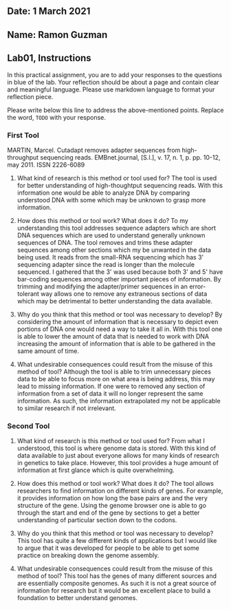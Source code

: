 ## Date: 1 March 2021

## Name: Ramon Guzman

## Lab01, Instructions

In this practical assignment, you are to add your responses to the questions in blue of the lab. Your reflection should be about a page and contain clear and meaningful language. Please use markdown language to format your reflection piece.

Please write below this line to address the above-mentioned points. Replace the word, `TODO` with your response.

### First Tool
MARTIN, Marcel. Cutadapt removes adapter sequences from high-throughput sequencing reads. EMBnet.journal, [S.l.], v. 17, n. 1, p. pp. 10-12, may 2011. ISSN 2226-6089

 1. What kind of research is this method or tool used for?
The tool is used for better understanding of high-thoughtput sequencing reads. With this information one would be able to analyze DNA by comparing understood DNA with some which may be unknown to grasp more information.  

 2. How does this method or tool work? What does it do?
To my understanding this tool addresses sequence adapters which are short DNA sequences which are used to understand generally unknown sequences of DNA. The tool removes and trims these adapter sequences among other sections which my be unwanted in the data being used. It reads from the small-RNA sequencing which has 3' sequencing adapter since the read is longer than the molecule sequenced. I gathered that the 3' was used because both 3' and 5' have bar-coding sequences among other important pieces of information. By trimming and modifying the adapter/primer sequences in an error-tolerant way allows one to remove any extraneous sections of data which may be detrimental to better understanding the data available.

 3. Why do you think that this method or tool was necessary to develop?
 By considering the amount of information that is necessary to depict even portions of DNA one would need a way to take it all in. With this tool one is able to lower the amount of data that is needed to work with DNA increasing the amount of information that is able to be gathered in the same amount of time.

 4. What undesirable consequences could result from the misuse of this method of tool?
 Although the tool is able to trim unnecessary pieces data to be able to focus more on what area is being address, this may lead to missing information. If one were to removed any section of information from a set of data it will no longer represent the same information. As such, the information extrapolated my not be applicable to similar research if not irrelevant.


### Second Tool

 1. What kind of research is this method or tool used for?
 From what I understood, this tool is where genome data is stored. With this kind of data available to just about everyone allows for many kinds of research in genetics to take place. However, this tool provides a huge amount of information at first glance which is quite overwhelming.

 2. How does this method or tool work? What does it do?
 The tool allows researchers to find information on different kinds of genes. For example, it provides information on how long the base pairs are and the very structure of the gene. Using the genome browser one is able to go through the start and end of the gene by sections to get a better understanding of particular section down to the codons.

 3. Why do you think that this method or tool was necessary to develop?
 This tool has quite a few different kinds of applications but I would like to argue that it was developed for people to be able to get some practice on breaking down the genome assembly.

 4. What undesirable consequences could result from the misuse of this method of tool?
 This tool has the genes of many different sources and are essentially composite genomes. As such it is not a great source of information for research but it would be an excellent place to build a foundation to better understand genomes.
